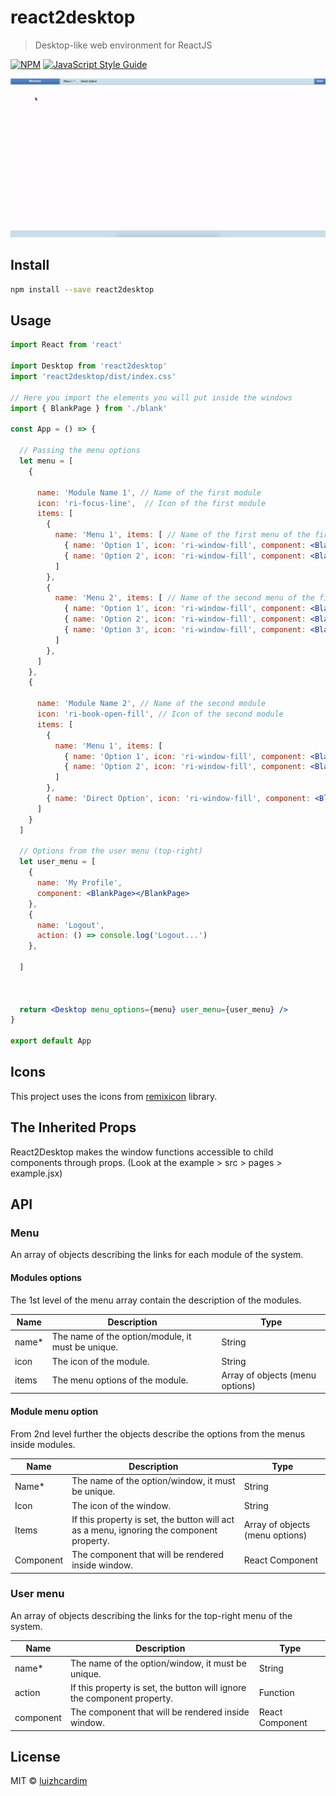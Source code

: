 # react2desktop

> Desktop-like web environment for ReactJS

[![NPM](https://img.shields.io/npm/v/react2desktop.svg)](https://www.npmjs.com/package/react2desktop) [![JavaScript Style Guide](https://img.shields.io/badge/code_style-standard-brightgreen.svg)](https://standardjs.com)


![](d2r.gif)

## Install

```bash
npm install --save react2desktop
```

## Usage

```jsx
import React from 'react'

import Desktop from 'react2desktop'
import 'react2desktop/dist/index.css'

// Here you import the elements you will put inside the windows
import { BlankPage } from './blank' 

const App = () => {

  // Passing the menu options
  let menu = [
    {

      name: 'Module Name 1', // Name of the first module
      icon: 'ri-focus-line',  // Icon of the first module
      items: [
        {
          name: 'Menu 1', items: [ // Name of the first menu of the first module
            { name: 'Option 1', icon: 'ri-window-fill', component: <BlankPage></BlankPage> }, // The options from the menu...
            { name: 'Option 2', icon: 'ri-window-fill', component: <BlankPage></BlankPage> },
          ]
        },
        {
          name: 'Menu 2', items: [ // Name of the second menu of the first module
            { name: 'Option 1', icon: 'ri-window-fill', component: <BlankPage></BlankPage> }, // The options from the menu...
            { name: 'Option 2', icon: 'ri-window-fill', component: <BlankPage></BlankPage> },
            { name: 'Option 3', icon: 'ri-window-fill', component: <BlankPage></BlankPage> },
          ]
        },
      ]
    },
    {

      name: 'Module Name 2', // Name of the second module
      icon: 'ri-book-open-fill', // Icon of the second module
      items: [
        {
          name: 'Menu 1', items: [
            { name: 'Option 1', icon: 'ri-window-fill', component: <BlankPage></BlankPage> },
            { name: 'Option 2', icon: 'ri-window-fill', component: <BlankPage></BlankPage> }
          ]
        },
        { name: 'Direct Option', icon: 'ri-window-fill', component: <BlankPage></BlankPage> }
      ]
    }
  ]

  // Options from the user menu (top-right)
  let user_menu = [
    {
      name: 'My Profile',
      component: <BlankPage></BlankPage>
    },
    {
      name: 'Logout',
      action: () => console.log('Logout...')
    },

  ]

  

  return <Desktop menu_options={menu} user_menu={user_menu} />
}

export default App
```

## Icons

This project uses the icons from [remixicon](https://remixicon.com/) library.

## The Inherited Props 

React2Desktop makes the window functions accessible to child components through props. (Look at the example > src > pages > example.jsx)

## API

### Menu
An array of objects describing the links for each module of the system.

#### Modules options

The 1st level of the menu array contain the description of the modules.

|Name|Description|Type|
|----|----|----|
|name*|The name of the option/module, it must be unique.|String|
|icon|The icon of the module.|String|
|items|The menu options of the module.|Array of objects (menu options)|

#### Module menu option
From 2nd level further the objects describe the options from the menus inside modules.

|Name|Description|Type|
|----|----|----|
|Name*|The name of the option/window, it must be unique.|String|
|Icon|The icon of the window.|String|
|Items|If this property is set, the button will act as a menu, ignoring the component property.|Array of objects (menu options)|
|Component|The component that will be rendered inside window.|React Component|


### User menu
An array of objects describing the links for the top-right menu of the system.

|Name|Description|Type|
|----|----|----|
|name*|The name of the option/window, it must be unique.|String|
|action|If this property is set, the button will ignore the component property.|Function|
|component|The component that will be rendered inside window.|React Component|

## License

MIT © [luizhcardim](https://github.com/luizhcardim)
